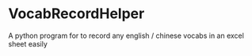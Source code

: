 # VocabRecordHelper
A python program for to record any english / chinese vocabs in an excel sheet easily
